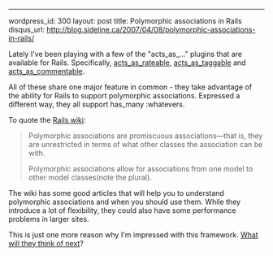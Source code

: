 --- 
wordpress_id: 300
layout: post
title: Polymorphic associations in Rails
disqus_url: http://blog.sideline.ca/2007/04/08/polymorphic-associations-in-rails/

<p>Lately I've been playing with a few of the "acts_as_..." plugins that are available for Rails.  Specifically, <a href="http://agilewebdevelopment.com/plugins/acts_as_rateable">acts_as_rateable</a>, <a href="http://agilewebdevelopment.com/plugins/acts_as_taggable_on_steroids">acts_as_taggable</a> and <a href="http://agilewebdevelopment.com/plugins/acts_as_commentable">acts_as_commentable</a>.</p>
<p>All of these share one major feature in common - they take advantage of the ability for Rails to support polymorphic associations.  Expressed a different way, they all support has_many :whatevers.</p>
<p>To quote the <a href="http://wiki.rubyonrails.org/rails/pages/UnderstandingPolymorphicAssociations">Rails wiki</a>:</p>
<blockquote>
Polymorphic associations are promiscuous associations—that is, they are unrestricted in terms of what other classes the association can be with.

Polymorphic associations allow for associations from one model to other model classes(note the plural).
</blockquote>
<p>The wiki has some good articles that will help you to understand polymorphic associations and when you should use them.  While they introduce a lot of flexibility, they could also have some performance problems in larger sites.</p>
<p>This is just one more reason why I'm impressed with this framework.  <a href="http://www.rubyinside.com/16-rjs-resources-and-tutorials-for-rails-programmers-5.html">What will they think of next</a>?</p>
